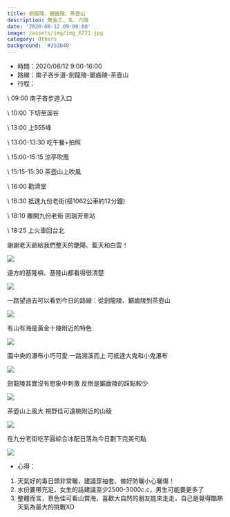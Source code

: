```yaml
---
title: 劍龍陵、鋸齒陵、茶壺山
description: 黃金三、五、六陵
date: '2020-08-12 09:00:00'
image: /assets/img/img_6721.jpg
category: Others
background: '#353b48'
---
```

* 時間：2020/08/12 9:00-16:00
* 路線：南子吝步道-劍龍陵-鋸齒陵-茶壺山
* 行程：

\    09:00 南子吝步道入口

\    10:00 下切至溪谷

\    13:00 上555峰

\    13:00-13:30 吃午餐+拍照

\    15:00-15:15 涼亭吹風

\    15:15-15:30 茶壺山上吹風

\    16:00 勸濟堂

\    16:30 抵達九份老街(搭1062公車約12分鐘)

\    18:10 離開九份老街 回瑞芳車站

\    18:25 上火車回台北



謝謝老天爺給我們整天的艷陽、藍天和白雲！

![](/assets/img/img_6709.jpg)

遠方的基隆嶼、基隆山都看得很清楚

![](/assets/img/img_6711.jpg)

一路望過去可以看到今日的路線：從劍龍陵、鋸齒陵到茶壺山

![](/assets/img/img_6714.jpg)

有山有海是黃金十陵附近的特色

![](/assets/img/img_6717.jpg)

圖中央的瀑布小巧可愛 一路溯溪而上 可抵達大鬼和小鬼瀑布

![](/assets/img/img_6720.jpg)

劍龍陵其實沒有想象中刺激 反倒是鋸齒陵的踩點較少

![](/assets/img/img_6721.jpg)

茶壺山上風大 視野佳可遠眺附近的山稜 

![](/assets/img/img_6811.jpg)

在九分老街吃芋圓綜合冰配日落為今日劃下完美句點

![](/assets/img/img_6819.jpg)



* 心得：

1. 天氣好的毒日頭非常曬，建議穿袖套、做好防曬小心曬傷！
2. 水份要帶充足，女生的話建議至少2500-3000c.c，男生可能要更多了
3. 整體而言，景色佳可看山賞海，喜歡大自然的朋友能來走走，自己是覺得酷熱天氣為最大的挑戰XD

